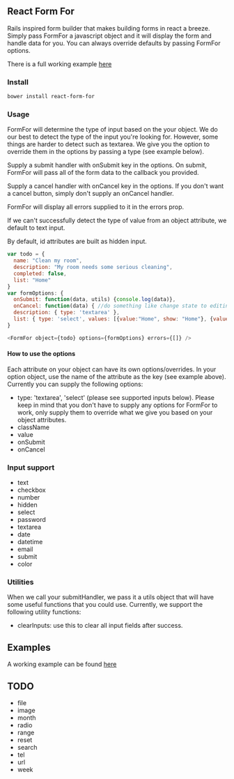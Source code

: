 ## React Form For

Rails inspired form builder that makes building forms in react a breeze.
Simply pass FormFor a javascript object and it will display the form and handle
data for you. You can always override defaults by passing FormFor options.

There is a full working example [here](./example)

### Install
```bash
bower install react-form-for
```

### Usage
FormFor will determine the type of input based on the your object. We do our best
to detect the type of the input you're looking for. However, some things are harder to detect such as textarea. We give you the option to override them in the options by passing a type (see example below).

Supply a submit handler with onSubmit key in the options. On submit, FormFor will pass all of the form data to the callback you provided.

Supply a cancel handler with onCancel key in the options. If you don't want a cancel button,
simply don't supply an onCancel handler.

FormFor will display all errors supplied to it in the errors prop.

If we can't successfully detect the type of value from an object attribute, we default
to text input.

By default, id attributes are built as hidden input.

```javascript
var todo = {
  name: "Clean my room",
  description: "My room needs some serious cleaning",
  completed: false,
  list: "Home"
}
var formOptions: {
  onSubmit: function(data, utils) {console.log(data)},
  onCancel: function(data) { //do something like change state to editing false }
  description: { type: 'textarea' },
  list: { type: 'select', values: [{value:"Home", show: "Home"}, {value:"Work", show: "Work"}] }
}

<FormFor object={todo} options={formOptions} errors={[]} />

```
#### How to use the options
Each attribute on your object can have its own options/overrides. In your option object,
use the name of the attribute as the key (see example above). Currently you can supply the following options:

- type: 'textarea', 'select' (please see supported inputs below). Please keep in mind that you don't have to supply any options for FormFor to work, only supply them to override what we give you
based on your object attributes.
- className
- value
- onSubmit
- onCancel


### Input support

- text
- checkbox
- number
- hidden
- select
- password
- textarea
- date
- datetime
- email
- submit
- color

### Utilities
When we call your submitHandler, we pass it a utils object that will have
some useful functions that you could use. Currently, we support the following
utility functions:
- clearInputs: use this to clear all input fields after success.

## Examples
A working example can be found [here](./example)

## TODO
- file
- image
- month
- radio
- range
- reset
- search
- tel
- url
- week
